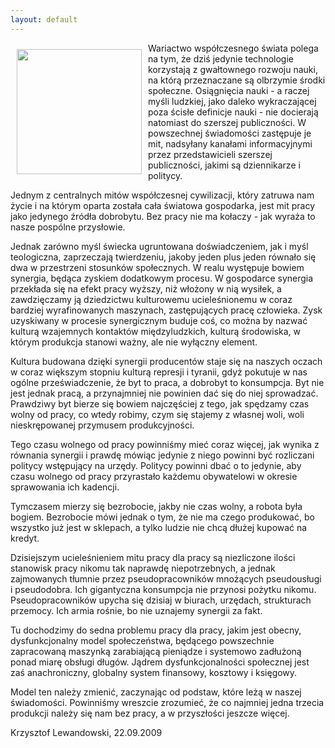 ```yaml
---
layout: default
---
```

<p><img src="{{site.baseurl}}\articles\pictures\465.mrowka.jpg" align="left" style="margin: 10px 10px" width="200"><!--12-->
<p>Wariactwo współczesnego świata
polega na tym, że dziś jedynie technologie korzystają z
gwałtownego rozwoju nauki, na którą przeznaczane są olbrzymie
środki społeczne. Osiągnięcia nauki - a raczej myśli ludzkiej,
jako daleko wykraczającej poza ścisłe definicje nauki - nie
docierają natomiast do szerszej publiczności. W powszechnej
świadomości zastępuje je mit, nadsyłany kanałami informacyjnymi
przez przedstawicieli szerszej publiczności, jakimi są dziennikarze
i politycy.</p>
<p>Jednym z centralnych mitów
współczesnej cywilizacji, który zatruwa nam życie i na którym
oparta została cała światowa gospodarka, jest mit pracy jako
jedynego źródła dobrobytu. Bez pracy nie ma kołaczy - jak wyraża
to nasze pospólne przysłowie.</p>
<p>Jednak zarówno myśl świecka
ugruntowana doświadczeniem, jak i myśl teologiczna, zaprzeczają
twierdzeniu, jakoby jeden plus jeden równało się dwa w przestrzeni
stosunków społecznych. W realu występuje bowiem synergia, będąca
zyskiem dodatkowym procesu. W gospodarce synergia przekłada się na
efekt pracy wyższy, niż włożony w nią wysiłek, a zawdzięczamy
ją dziedzictwu kulturowemu ucieleśnionemu w coraz bardziej
wyrafinowanych maszynach, zastępujących pracę człowieka. Zysk
uzyskiwany w procesie synergicznym buduje coś, co można by nazwać
kulturą wzajemnych kontaktów międzyludzkich, kulturą środowiska,
w którym produkcja stanowi ważny, ale nie wyłączny element. 
</p>
<p>Kultura budowana dzięki synergii
producentów staje się na naszych oczach w coraz większym stopniu
kulturą represji i tyranii, gdyż pokutuje w nas ogólne
przeświadczenie, że byt to praca, a dobrobyt to konsumpcja. Byt nie
jest jednak pracą, a przynajmniej nie powinien dać się do niej
sprowadzać. Prawdziwy byt bierze się bowiem najczęściej z tego,
jak spędzamy czas wolny od pracy, co wtedy robimy, czym się stajemy
z własnej woli, woli nieskrępowanej przymusem produkcyjności.</p>
<p>Tego czasu wolnego od pracy powinniśmy
mieć coraz więcej, jak wynika z równania synergii i prawdę mówiąc
jedynie z niego powinni być rozliczani politycy wstępujący na
urzędy. Politycy powinni dbać o to jedynie, aby czasu wolnego od
pracy przyrastało każdemu obywatelowi w okresie sprawowania ich
kadencji. 
</p>
<p>Tymczasem mierzy się bezrobocie, jakby
nie czas wolny, a robota była bogiem. Bezrobocie mówi jednak o tym,
że nie ma czego produkować, bo wszystko już jest w sklepach, a
tylko ludzie nie chcą dłużej kupować na kredyt.</p>
<p>Dzisiejszym ucieleśnieniem mitu pracy
dla pracy są niezliczone ilości stanowisk pracy nikomu tak naprawdę
niepotrzebnych, a jednak zajmowanych tłumnie przez
pseudopracowników mnożących pseudousługi i pseudodobra. Ich
gigantyczna konsumpcja nie przynosi pożytku nikomu.
Pseudopracowników upycha się dzisiaj w biurach, urzędach,
strukturach przemocy. Ich armia rośnie, bo nie uznajemy synergii za
fakt.</p>
<p>Tu dochodzimy do sedna problemu pracy
dla pracy, jakim jest obecny, dysfunkcjonalny model społeczeństwa,
będącego powszechnie zapracowaną maszynką zarabiającą pieniądze
i systemowo zadłużoną ponad miarę obsługi długów. Jądrem
dysfunkcjonalności społecznej jest zaś anachroniczny, globalny
system finansowy, kosztowy i księgowy.</p>
<p>Model ten należy zmienić, zaczynając
od podstaw, które leżą w naszej świadomości. Powinniśmy
wreszcie zrozumieć, że co najmniej jedna trzecia produkcji należy
się nam bez pracy, a w przyszłości jeszcze więcej.</p><p>Krzysztof Lewandowski, 22.09.2009</p>

